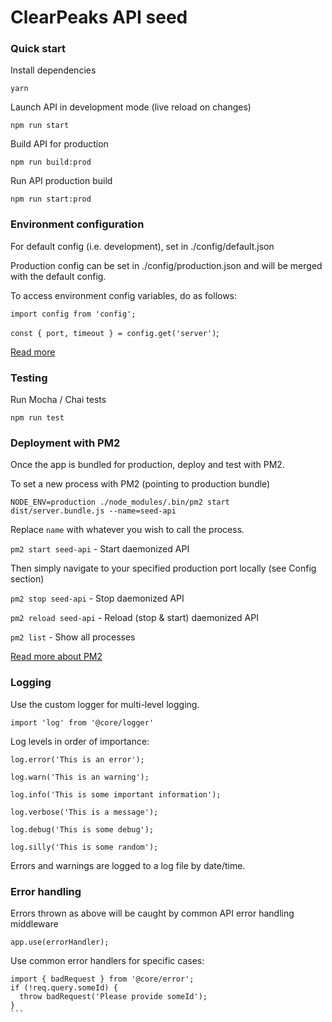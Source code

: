 # ClearPeaks API seed

### Quick start

Install dependencies

`yarn`

Launch API in development mode (live reload on changes)

`npm run start`

Build API for production

`npm run build:prod`

Run API production build

`npm run start:prod`

### Environment configuration

For default config (i.e. development), set in ./config/default.json

Production config can be set in ./config/production.json and will be merged with the default config.

To access environment config variables, do as follows:

`import config from 'config';`

`const { port, timeout } = config.get('server')`;

[Read more](https://www.npmjs.com/package/config)

### Testing

Run Mocha / Chai tests

`npm run test`

### Deployment with PM2

Once the app is bundled for production, deploy and test with PM2.

To set a new process with PM2 (pointing to production bundle)

`NODE_ENV=production ./node_modules/.bin/pm2 start dist/server.bundle.js --name=seed-api`

Replace `name` with whatever you wish to call the process.

`pm2 start seed-api` - Start daemonized API

Then simply navigate to your specified production port locally (see Config section)

`pm2 stop seed-api` - Stop daemonized API

`pm2 reload seed-api` - Reload (stop & start) daemonized API

`pm2 list` - Show all processes

[Read more about PM2](http://pm2.keymetrics.io/docs/usage/quick-start/)

### Logging

Use the custom logger for multi-level logging.

`import 'log' from '@core/logger'`

Log levels in order of importance:

`log.error('This is an error');`

`log.warn('This is an warning');`

`log.info('This is some important information');`

`log.verbose('This is a message');`

`log.debug('This is some debug');`

`log.silly('This is some random');`

Errors and warnings are logged to a log file by date/time.

### Error handling

Errors thrown as above will be caught by common API error handling middleware

`app.use(errorHandler);`

Use common error handlers for specific cases:

````
import { badRequest } from '@core/error';
if (!req.query.someId) {
  throw badRequest('Please provide someId');
}
```